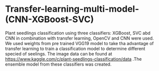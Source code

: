 # Transfer-learning-multi-model-(CNN-XGBoost-SVC)
Plant seedlings classification using three classifiers: XGBoost, SVC abd CNN  in combination with transfer learning, OpenCV and CNN were used. We used weights from pre trained VGG19 model to take tha advantage of transfer learning to train a classification model to determine different specied of seelings. The image data can be found at https://www.kaggle.com/c/plant-seedlings-classification/data .The ensemble model from these classifiers was created.
